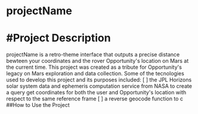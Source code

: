 # projectName
# #Project Description
projectName is a retro-theme interface that outputs a precise distance bewteen your coordinates and the rover Opportunity's location on Mars at the current time. This project was created as a tribute for Opportunity's legacy on Mars exploration and data collection. 
Some of the tecnologies used to develop this project and its purposes included:
[ ] the JPL Horizons solar system data and ephemeris computation service from NASA to create a query get coordinates for both the user and Opportunity's location with respect to the same reference frame
[ ] a reverse geocode function to c
##How to Use the Project 



